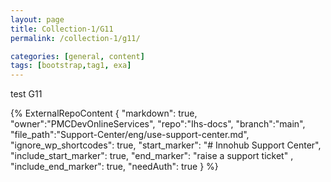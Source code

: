```yaml
---
layout: page
title: Collection-1/G11
permalink: /collection-1/g11/

categories: [general, content]
tags: [bootstrap,tag1, exa]
---
```


test G11

{% 
    ExternalRepoContent  { 
        "markdown": true,
        "owner":"PMCDevOnlineServices", 
        "repo":"Ihs-docs", 
        "branch":"main", 
        "file_path":"Support-Center/eng/use-support-center.md", 
        "ignore_wp_shortcodes": true, 
        "start_marker": "# Innohub Support Center",
        "include_start_marker": true,
        "end_marker": "raise a support ticket" ,
        "include_end_marker": true,
        "needAuth": true
    }
%}
